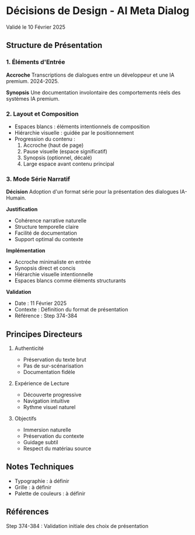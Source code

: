 # Décisions de Design - AI Meta Dialog
Validé le 10 Février 2025

## Structure de Présentation

### 1. Éléments d'Entrée

**Accroche**
Transcriptions de dialogues entre un développeur et une IA premium.
2024-2025.

**Synopsis**
Une documentation involontaire des comportements réels des systèmes IA premium.

### 2. Layout et Composition

- Espaces blancs : éléments intentionnels de composition
- Hiérarchie visuelle : guidée par le positionnement
- Progression du contenu :
  1. Accroche (haut de page)
  2. Pause visuelle (espace significatif)
  3. Synopsis (optionnel, décalé)
  4. Large espace avant contenu principal

### 3. Mode Série Narratif

**Décision**
Adoption d'un format série pour la présentation des dialogues IA-Humain.

**Justification**
- Cohérence narrative naturelle
- Structure temporelle claire
- Facilité de documentation
- Support optimal du contexte

**Implémentation**
- Accroche minimaliste en entrée
- Synopsis direct et concis
- Hiérarchie visuelle intentionnelle
- Espaces blancs comme éléments structurants

**Validation**
- Date : 11 Février 2025
- Contexte : Définition du format de présentation
- Référence : Step 374-384

## Principes Directeurs

1. Authenticité
   - Préservation du texte brut
   - Pas de sur-scénarisation
   - Documentation fidèle

2. Expérience de Lecture
   - Découverte progressive
   - Navigation intuitive
   - Rythme visuel naturel

3. Objectifs
   - Immersion naturelle
   - Préservation du contexte
   - Guidage subtil
   - Respect du matériau source

## Notes Techniques
- Typographie : à définir
- Grille : à définir
- Palette de couleurs : à définir

## Références
Step 374-384 : Validation initiale des choix de présentation